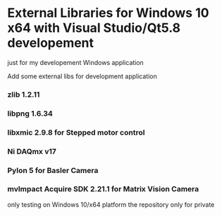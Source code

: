 # External Libraries for Windows 10 x64 with Visual Studio/Qt5.8 developement

just for my developement Windows application

 Add some external libs for development application

### zlib 1.2.11
### libpng 1.6.34
### libxmic 2.9.8 for Stepped motor control
### Ni DAQmx v17
### Pylon 5 for Basler Camera
### mvImpact Acquire SDK 2.21.1 for Matrix Vision Camera 

only testing on Windows 10/x64 platform
the repository only for private
